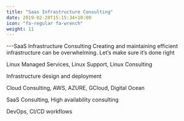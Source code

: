 ```yaml
---
title: "Saas Infrastructure Consulting"
date: 2019-02-28T15:15:34+10:00
icon: "fa-regular fa-wrench"
weight: 11
---
```


---SaaS Infrastructure Consulting
Creating and maintaining efficient infrastructure can be overwhelming. Let’s make sure it’s done right

Linux Managed Services, Linux Support, Linux Consulting

Infrastructure design and deployment

Cloud Consulting, AWS, AZURE, GCloud, Digital Ocean

SaaS Consulting, High availability consulting

DevOps, CI/CD workflows